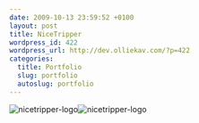 ```yaml
--- 
date: 2009-10-13 23:59:52 +0100
layout: post
title: NiceTripper
wordpress_id: 422
wordpress_url: http://dev.olliekav.com/?p=422
categories: 
  title: Portfolio
  slug: portfolio
  autoslug: portfolio
---
```

![nicetripper-logo](http://www.olliekav.com/wp-content/uploads/nicetripper-site.jpg "nicetripper-logo")![nicetripper-logo](http://www.olliekav.com/wp-content/uploads/nicetripper-logo.jpg "nicetripper-logo")
